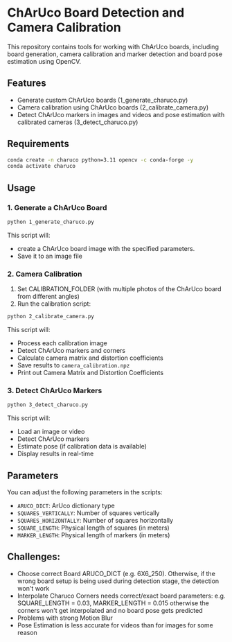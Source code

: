 # ChArUco Board Detection and Camera Calibration

This repository contains tools for working with ChArUco boards, including board generation, camera calibration and marker detection and board pose estimation using OpenCV.

## Features

- Generate custom ChArUco boards (1_generate_charuco.py)
- Camera calibration using ChArUco boards (2_calibrate_camera.py)
- Detect ChArUco markers in images and videos and pose estimation with calibrated cameras (3_detect_charuco.py)

## Requirements

```bash
conda create -n charuco python=3.11 opencv -c conda-forge -y
conda activate charuco
```

## Usage

### 1. Generate a ChArUco Board

```bash
python 1_generate_charuco.py
```

This script will: 
- create a ChArUco board image with the specified parameters.
- Save it to an image file

### 2. Camera Calibration

1. Set CALIBRATION_FOLDER (with multiple photos of the ChArUco board from different angles)
2. Run the calibration script:

```bash
python 2_calibrate_camera.py
```

This script will:
- Process each calibration image
- Detect ChArUco markers and corners
- Calculate camera matrix and distortion coefficients
- Save results to `camera_calibration.npz`
- Print out Camera Matrix and Distortion Coefficients

### 3. Detect ChArUco Markers

```bash
python 3_detect_charuco.py
```

This script will:
- Load an image or video
- Detect ChArUco markers
- Estimate pose (if calibration data is available)
- Display results in real-time

## Parameters

You can adjust the following parameters in the scripts:

- `ARUCO_DICT`: ArUco dictionary type
- `SQUARES_VERTICALLY`: Number of squares vertically
- `SQUARES_HORIZONTALLY`: Number of squares horizontally
- `SQUARE_LENGTH`: Physical length of squares (in meters)
- `MARKER_LENGTH`: Physical length of markers (in meters)


## Challenges:
- Choose correct Board ARUCO_DICT (e.g. 6X6_250). Otherwise, if the wrong board setup is being used during detection stage, the detection won't work
- Interpolate Charuco Corners needs correct/exact board parameters: e.g. SQUARE_LENGTH = 0.03, MARKER_LENGTH = 0.015 otherwise the corners won't get interpolated and no board pose gets predicted
- Problems with strong Motion Blur
- Pose Estimation is less accurate for videos than for images for some reason
